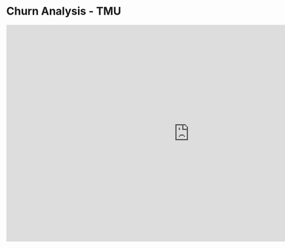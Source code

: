 # Churn Analysis - TMU

<iframe src="https://docs.google.com/presentation/d/e/2PACX-1vQ2HinVNFoIbt73RzJLDtkJ3ubdSsZWdswCuyifDDIA7ViPH5Zy6T18M9-4V4WGpVR_Y2DwcLKK3gA-/embed?start=false&loop=false&delayms=3000" frameborder="0" width="960" height="569" allowfullscreen="true" mozallowfullscreen="true" webkitallowfullscreen="true"></iframe>

